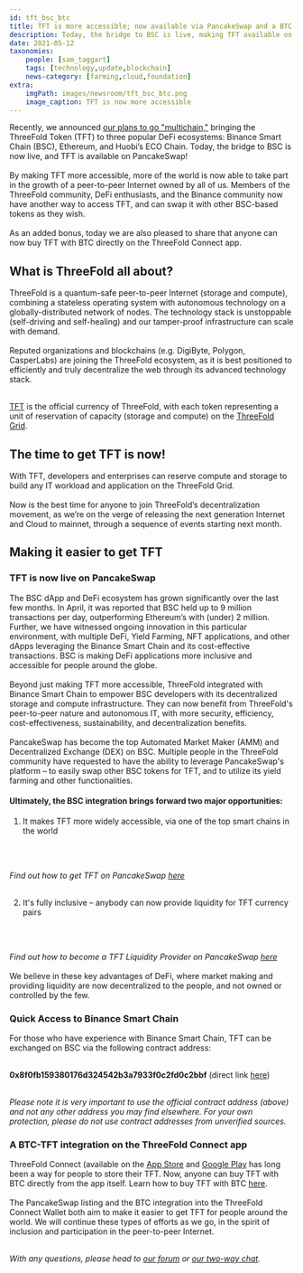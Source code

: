 ```yaml
---
id: tft_bsc_btc
title: TFT is more accessible; now available via PancakeSwap and a BTC Integration on ThreeFold Connect
description: Today, the bridge to BSC is live, making TFT available on PancakeSwap! And anyone can now buy TFT with BTC directly on the ThreeFold Connect app.
date: 2021-05-12
taxonomies:
    people: [sam_taggart]
    tags: [technology,update,blockchain]
    news-category: [farming,cloud,foundation]
extra:
    imgPath: images/newsroom/tft_bsc_btc.png
    image_caption: TFT is now more accessible
---
```


Recently, we announced [our plans to go "multichain,"](https://bitcoinist.com/peer-to-peer-internet-threefold-goes-multichain-to-accelerate-token-accessibility/) bringing the ThreeFold Token (TFT) to three popular DeFi ecosystems: Binance Smart Chain (BSC), Ethereum, and Huobi’s ECO Chain. Today, the bridge to BSC is now live, and TFT is available on PancakeSwap!
<br/>
<br/>
By making TFT more accessible, more of the world is now able to take part in the growth of a peer-to-peer Internet owned by all of us. Members of the ThreeFold community, DeFi enthusiasts, and the Binance community now have another way to access TFT, and can swap it with other BSC-based tokens as they wish.
<br/>
<br/>
As an added bonus, today we are also pleased to share that anyone can now buy TFT with BTC directly on the ThreeFold Connect app.

## What is ThreeFold all about?

ThreeFold is a quantum-safe peer-to-peer Internet (storage and compute), combining a stateless operating system with autonomous technology on a globally-distributed network of nodes. The technology stack is unstoppable (self-driving and self-healing) and our tamper-proof infrastructure can scale with demand.
<br/>
<br/>
Reputed organizations and blockchains (e.g. DigiByte, Polygon, CasperLabs) are joining the ThreeFold ecosystem, as it is best positioned to efficiently and truly decentralize the web through its advanced technology stack.
<br/>
<br/>

[TFT](https://threefold.io/token) is the official currency of ThreeFold, with each token representing a unit of reservation of capacity (storage and compute) on the [ThreeFold Grid](https://threefold.io/farming/tech).

## The time to get TFT is now!

With TFT, developers and enterprises can reserve compute and storage to build any IT workload and application on the ThreeFold Grid.
<br/>
<br/>
Now is the best time for anyone to join ThreeFold’s decentralization movement, as we’re on the verge of releasing the next generation Internet and Cloud to mainnet, through a sequence of events starting next month.

## Making it easier to get TFT

### TFT is now live on PancakeSwap

The BSC dApp and DeFi ecosystem has grown significantly over the last few months. In April, it was reported that BSC held up to 9 million transactions per day, outperforming Ethereum’s with (under) 2 million. Further, we have witnessed ongoing innovation in this particular environment, with multiple DeFi, Yield Farming, NFT applications, and other dApps leveraging the Binance Smart Chain and its cost-effective transactions. BSC is making DeFi applications more inclusive and accessible for people around the globe.
<br/>
<br/>
Beyond just making TFT more accessible, ThreeFold integrated with Binance Smart Chain to empower BSC developers with its decentralized storage and compute infrastructure. They can now benefit from ThreeFold's peer-to-peer nature and autonomous IT, with more security, efficiency, cost-effectiveness, sustainability, and decentralization benefits.
<br/>
<br/>
PancakeSwap has become the top Automated Market Maker (AMM) and Decentralized Exchange (DEX) on BSC. Multiple people in the ThreeFold community have requested to have the ability to leverage PancakeSwap's platform – to easily swap other BSC tokens for TFT, and to utilize its yield farming and other functionalities.

#### Ultimately, the BSC integration brings forward two major opportunities:

1. It makes TFT more widely accessible, via one of the top smart chains in the world
<br/>
<br/>

*Find out how to get TFT on PancakeSwap [here](https://library.threefold.me/info/tfgrid/#/threefold__tft_binance_defi?id=how-to-get-tft-on-pancakeswap)*
<br/>
<br/>

2. It's fully inclusive – anybody can now provide liquidity for TFT currency pairs
<br/>
<br/>

*Find out how to become a TFT Liquidity Provider on PancakeSwap [here](https://library.threefold.me/info/tfgrid/#/threefold__liquidity_provider)*
<br/>
<br/>
We believe in these key advantages of DeFi, where market making and providing liquidity are now decentralized to the people, and not owned or controlled by the few.

### Quick Access to Binance Smart Chain

For those who have experience with Binance Smart Chain, TFT can be exchanged on BSC via the following contract address: 
<br/>
<br/>

**0x8f0fb159380176d324542b3a7933f0c2fd0c2bbf** (direct link [here](https://exchange.pancakeswap.finance/#/swap?outputCurrency=0x8f0fb159380176d324542b3a7933f0c2fd0c2bbf))
<br/>
<br/>


*Please note it is very important to use the official contract address (above) and not any other address you may find elsewhere. For your own protection, please do not use contract addresses from unverified sources.​​​​​​*

### A BTC-TFT integration on the ThreeFold Connect app

ThreeFold Connect (available on the [App Store](https://apps.apple.com/us/app/threefold-connect/id1459845885) and [Google Play](https://play.google.com/store/apps/details?id=org.jimber.threebotlogin&hl=en&gl=US) has long been a way for people to store their TFT. Now, anyone can buy TFT with BTC directly from the app itself. Learn how to buy TFT with BTC [here](https://library.threefold.me/info/tfgrid/#/threefold__threefold_connect_btc).
<br/>
<br/>
The PancakeSwap listing and the BTC integration into the ThreeFold Connect Wallet both aim to make it easier to get TFT for people around the world. We will continue these types of efforts as we go, in the spirit of inclusion and participation in the peer-to-peer Internet.
<br/>
<br/>

*With any questions, please head to [our forum](https://forum.threefold.io) or [our two-way chat](https://t.me/threefold).*